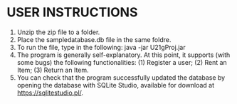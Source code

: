 # USER INSTRUCTIONS

1. Unzip the zip file to a folder.
2. Place the sampledatabase.db file in the same foldre.
3. To run the file, type in the following: java -jar U21gProj.jar
4. The program is generally self-explanatory.  At this point, it supports (with some bugs) the following functionalities: (1) Register a user; (2) Rent an Item; (3) Return an Item.
5. You can check that the program successfully updated the database by opening the database with SQLite Studio, available for download at https://sqlitestudio.pl/.
